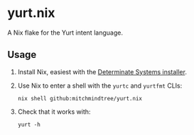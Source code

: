 # yurt.nix

A Nix flake for the Yurt intent language.

## Usage

1. Install Nix, easiest with the [Determinate Systems installer](https://github.com/DeterminateSystems/nix-installer).

2. Use Nix to enter a shell with the `yurtc` and `yurtfmt` CLIs:
   ```console
   nix shell github:mitchmindtree/yurt.nix
   ```

3. Check that it works with:
   ```console
   yurt -h
   ```

